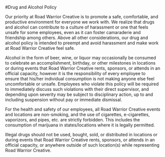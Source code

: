 #Drug and Alcohol Policy

Our priority at Road Warrior Creative is to promote a safe, comfortable, and productive environment for everyone we work with. We realize that drugs and alcohol can contribute to a culture of harassment or one that feels unsafe for some employees, even as it can foster camaraderie and friendship among others. Above all other considerations, our drug and alcohol policy is intended to preempt and avoid harassment and make work at Road Warrior Creative feel safe.

Alcohol in the form of beer, wine, or liquor may occasionally be consumed to celebrate an accomplishment, birthday, or other milestones in locations or during events that Road Warrior Creative rents, sponsors, or attends in an official capacity, however it is the responsibility of every employee to ensure that his/her individual consumption is not making anyone else feel uncomfortable or unsafe. Employees who violate this policy will be required to immediately discuss such violations with their direct supervisor, and depending upon severity may be subject to disciplinary action, up to and including suspension without pay or immediate dismissal.

For the health and safety of our employees, all Road Warrior Creative events and locations are non-smoking, and the use of cigarettes, e-cigarettes, vaporizors, and pipes, etc. are strictly forbidden.  This includes the consumption of marijuana in states/locations where it is legally permitted.

Illegal drugs should not be used, bought, sold, or distributed in locations or during events that Road Warrior Creative rents, sponsors, or attends in an official capacity, or anywhere outside of such location(s) while representing Road Warrior Creative.  
